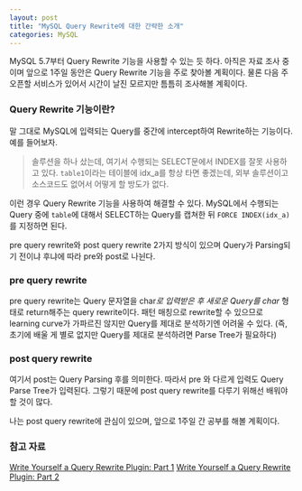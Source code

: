 ```yaml
---
layout: post
title: "MySQL Query Rewrite에 대한 간략한 소개"
categories: MySQL
---
```


MySQL 5.7부터 Query Rewrite 기능을 사용할 수 있는 듯 하다. 아직은 자료 조사 중이며 앞으로 1주일 동안은 Query Rewrite 기능을 주로 찾아볼 계획이다. 물론 다음 주 오픈할 서비스가 있어서 시간이 날진 모르지만 틈틈히 조사해볼 계획이다.

### Query Rewrite 기능이란?

말 그대로 MySQL에 입력되는 Query를 중간에 intercept하여 Rewrite하는 기능이다. 예를 들어보자.

> 솔루션을 하나 샀는데, 여기서 수행되는 SELECT문에서 INDEX를 잘못 사용하고 있다. `table1`이라는 테이블에 idx_a를 항상 타면 좋겠는데, 외부 솔루션이고 소스코드도 없어서 어떻게 할 방도가 없다.

이런 경우 Query Rewrite 기능을 사용하여 해결할 수 있다. MySQL에서 수행되는 Query 중에 `table`에 대해서 SELECT하는 Query를 캡쳐한 뒤 `FORCE INDEX(idx_a)`를 지정하면 된다.

pre query rewrite와 post query rewrite 2가지 방식이 있으며 Query가 Parsing되기 전이냐 후냐에 따라 pre와 post로 나뉜다.

### pre query rewrite

pre query rewrite는 Query 문자열을 char*로 입력받은 후 새로운 Query를 char* 형태로 return해주는 query rewrite이다. 패턴 매칭으로 rewrite할 수 있으므로 learning curve가 가파르진 않지만 Query를 제대로 분석하기엔 어려울 수 있다. (즉, 초기에 배울 게 별로 없지만 Query를 제대로 분석하려면 Parse Tree가 필요하다)

### post query rewrite

여기서 post는 Query Parsing 후를 의미한다. 따라서 pre 와 다르게 입력도 Query Parse Tree가 입력된다. 그렇기 때문에 post query rewrite를 다루기 위해선 배워야 할 것이 많다.

나는 post query rewrite에 관심이 있으며, 앞으로 1주일 간 공부를 해볼 계획이다.

### 참고 자료

[Write Yourself a Query Rewrite Plugin: Part 1](http://mysqlserverteam.com/write-yourself-a-query-rewrite-plugin-part-1/)
[Write Yourself a Query Rewrite Plugin: Part 2](http://mysqlserverteam.com/write-yourself-a-query-rewrite-plugin-part-2/)
